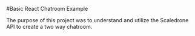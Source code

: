 #Basic React Chatroom Example 

The purpose of this project was to understand and utilize the Scaledrone API to create a two way chatroom.